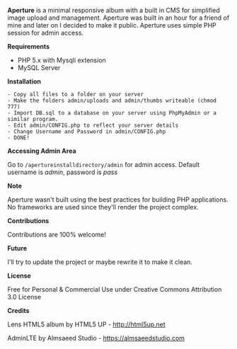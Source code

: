 

**Aperture** is a minimal responsive album with a built in CMS for simplified image upload and management. Aperture was built in an hour for a friend of mine and later on I decided to make it public. Aperture uses simple PHP session for admin access.

**Requirements**
- PHP 5.x with Mysqli extension
- MySQL Server

**Installation**

    - Copy all files to a folder on your server
    - Make the folders admin/uploads and admin/thumbs writeable (chmod 777)
    - Import DB.sql to a database on your server using PhpMyAdmin or a similar program.
    - Edit admin/CONFIG.php to reflect your server details
    - Change Username and Password in admin/CONFIG.php
    - DONE!

**Accessing Admin Area**

Go to `/apertureinstalldirectory/admin` for admin access. Default username is *admin*, password is *pass*


**Note**

Aperture wasn't built using the best practices for building PHP applications. No frameworks are used since they'll render the project complex.

**Contributions**

Contributions are 100% welcome!

**Future**

I'll try to update the project or maybe rewrite it to make it clean. 

**License**

Free for Personal & Commercial Use under Creative Commons Attribution 3.0 License


**Credits**

Lens HTML5 album by HTML5 UP - http://html5up.net

AdminLTE by Almsaeed Studio - https://almsaeedstudio.com
